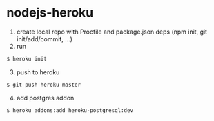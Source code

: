 nodejs-heroku
=============

1. create local repo with Procfile and package.json deps (npm init, git init/add/commit, ...)
2. run 
```bash
$ heroku init
```
3. push to heroku
```bash
$ git push heroku master
```
4. add postgres addon
```bash
$ heroku addons:add heroku-postgresql:dev
```
